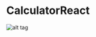 # CalculatorReact
![alt tag](https://sun9-48.userapi.com/impg/twrXBcyDLeUcyIFdCR1Sqjif0levkhlM4rZyXA/O5l8YbTMYvg.jpg?size=348x753&quality=96&sign=d754f860b7e809fec1df68dd762d40f2&type=album)​
